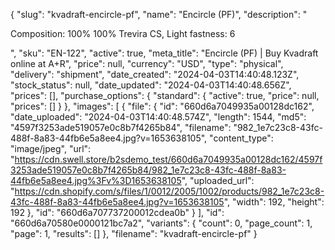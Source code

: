 {
  "slug": "kvadraft-encircle-pf",
  "name": "Encircle (PF)",
  "description": "<p>Composition: 100% 100% Trevira CS, Light fastness: 6</p>",
  "sku": "EN-122",
  "active": true,
  "meta_title": "Encircle (PF) | Buy Kvadraft online at A+R",
  "price": null,
  "currency": "USD",
  "type": "physical",
  "delivery": "shipment",
  "date_created": "2024-04-03T14:40:48.123Z",
  "stock_status": null,
  "date_updated": "2024-04-03T14:40:48.656Z",
  "prices": [],
  "purchase_options": {
    "standard": {
      "active": true,
      "price": null,
      "prices": []
    }
  },
  "images": [
    {
      "file": {
        "id": "660d6a7049935a00128dc162",
        "date_uploaded": "2024-04-03T14:40:48.574Z",
        "length": 1544,
        "md5": "4597f3253ade519057e0c8b7f4265b84",
        "filename": "982_1e7c23c8-43fc-488f-8a83-44fb6e5a8ee4.jpg?v=1653638105",
        "content_type": "image/jpeg",
        "url": "https://cdn.swell.store/b2sdemo_test/660d6a7049935a00128dc162/4597f3253ade519057e0c8b7f4265b84/982_1e7c23c8-43fc-488f-8a83-44fb6e5a8ee4.jpg%3Fv%3D1653638105",
        "uploaded_url": "https://cdn.shopify.com/s/files/1/0012/2005/1002/products/982_1e7c23c8-43fc-488f-8a83-44fb6e5a8ee4.jpg?v=1653638105",
        "width": 192,
        "height": 192
      },
      "id": "660d6a707737200012cdea0b"
    }
  ],
  "id": "660d6a70580e0000121bc7a2",
  "variants": {
    "count": 0,
    "page_count": 1,
    "page": 1,
    "results": []
  },
  "filename": "kvadraft-encircle-pf"
}